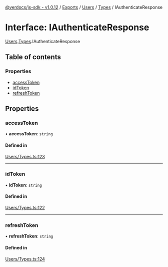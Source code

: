 [@verdocs/js-sdk - v1.0.12](../README.md) / [Exports](../modules.md) / [Users](../modules/Users.md) / [Types](../modules/Users.Types.md) / IAuthenticateResponse

# Interface: IAuthenticateResponse

[Users](../modules/Users.md).[Types](../modules/Users.Types.md).IAuthenticateResponse

## Table of contents

### Properties

- [accessToken](Users.Types.IAuthenticateResponse.md#accesstoken)
- [idToken](Users.Types.IAuthenticateResponse.md#idtoken)
- [refreshToken](Users.Types.IAuthenticateResponse.md#refreshtoken)

## Properties

### accessToken

• **accessToken**: `string`

#### Defined in

[Users/Types.ts:123](https://github.com/Verdocs/js-sdk/blob/main/src/Users/Types.ts#L123)

___

### idToken

• **idToken**: `string`

#### Defined in

[Users/Types.ts:122](https://github.com/Verdocs/js-sdk/blob/main/src/Users/Types.ts#L122)

___

### refreshToken

• **refreshToken**: `string`

#### Defined in

[Users/Types.ts:124](https://github.com/Verdocs/js-sdk/blob/main/src/Users/Types.ts#L124)
